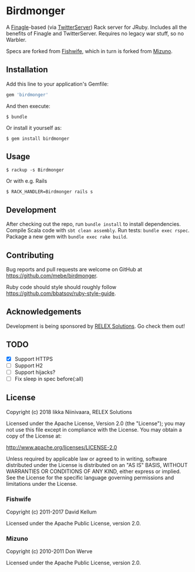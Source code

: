# Birdmonger

A [Finagle](http://twitter.github.io/finagle/)-based (via [TwitterServer](http://twitter.github.io/twitter-server)) Rack server for JRuby. Includes all the benefits of Finagle and TwitterServer. Requires no legacy war stuff, so no Warbler.

Specs are forked from [Fishwife](https://github.com/dekellum/fishwife), which in turn is forked from [Mizuno](https://github.com/matadon/mizuno).

## Installation

Add this line to your application's Gemfile:

```ruby
gem 'birdmonger'
```

And then execute:

    $ bundle

Or install it yourself as:

    $ gem install birdmonger

## Usage

    $ rackup -s Birdmonger
    
Or with e.g. Rails

    $ RACK_HANDLER=Birdmonger rails s

## Development

After checking out the repo, run `bundle install` to install dependencies. Compile Scala code with `sbt clean assembly`. Run tests: `bundle exec rspec`. Package a new gem with `bundle exec rake build`.

## Contributing

Bug reports and pull requests are welcome on GitHub at https://github.com/mebe/birdmonger.

Ruby code should style should roughly follow https://github.com/bbatsov/ruby-style-guide.

## Acknowledgements

Development is being sponsored by [RELEX Solutions](https://www.relexsolutions.com). Go check them out!

## TODO

- [x] Support HTTPS
- [ ] Support H2
- [ ] Support hijacks?
- [ ] Fix sleep in spec before(:all)

## License

Copyright (c) 2018 Iikka Niinivaara, RELEX Solutions

Licensed under the Apache License, Version 2.0 (the "License"); you
may not use this file except in compliance with the License.  You
may obtain a copy of the License at:

http://www.apache.org/licenses/LICENSE-2.0

Unless required by applicable law or agreed to in writing, software
distributed under the License is distributed on an "AS IS" BASIS,
WITHOUT WARRANTIES OR CONDITIONS OF ANY KIND, either express or
implied.  See the License for the specific language governing
permissions and limitations under the License.

### Fishwife

Copyright (c) 2011-2017 David Kellum

Licensed under the Apache Public License, version 2.0.

### Mizuno

Copyright (c) 2010-2011 Don Werve

Licensed under the Apache Public License, version 2.0.
